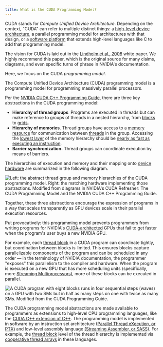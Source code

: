 ```yaml
---
title: What is the CUDA Programming Model?
---
```


CUDA stands for _Compute Unified Device Architecture_. Depending on the context,
"CUDA" can refer to multiple distinct things: a
[high-level device architecture](/device-hardware/cuda-device-architecture),
a parallel programming model for architectures with that design, or a
[software platform](/host-software/cuda-software-platform) that
extends high-level languages like C to add that programming model.

The vision for CUDA is laid out in the
[Lindholm et al., 2008](https://www.cs.cmu.edu/afs/cs/academic/class/15869-f11/www/readings/lindholm08_tesla.pdf)
white paper. We highly recommend this paper, which is the original source for
many claims, diagrams, and even specific turns of phrase in NVIDIA's
documentation.

Here, we focus on the CUDA _programming model_.

The Compute Unified Device Architecture (CUDA) programming model is a
programming model for programming massively parallel processors.

Per the
[NVIDIA CUDA C++ Programming Guide](https://docs.nvidia.com/cuda/cuda-c-programming-guide/#a-scalable-programming-model),
there are three key abstractions in the CUDA programming model:

- **Hierarchy of thread groups**. Programs are executed in threads but can make
  reference to groups of threads in a nested hierarchy, from
  [blocks](/device-software/thread-block) to
  [grids](/device-software/thread-block-grid).
- **Hierarchy of memories**. Thread groups have access to a
  [memory resource](/device-software/memory-hierarchy) for
  communication between [threads](/device-software/thread) in the
  group. Accessing the
  [lowest layer](/device-software/shared-memory) of the memory
  hierarchy should be
  [nearly as fast as executing an instruction](/device-hardware/l1-data-cache).
- **Barrier synchronization.** Thread groups can coordinate execution by means
  of barriers.

The hierarchies of execution and memory and their mapping onto
[device hardware](/device-hardware) are summarized in the following
diagram.

![Left: the abstract thread group and memory hierarchies of the CUDA programming model. Right: the matching hardware implementing those abstractions. Modified from diagrams in NVIDIA's [CUDA Refresher: The CUDA Programming Model](https://developer.nvidia.com/blog/cuda-refresher-cuda-programming-model/) and the NVIDIA [CUDA C++ Programming Guide](https://docs.nvidia.com/cuda/cuda-c-programming-guide/index.html#programming-model).](https://modal-cdn.com/gpu-glossary/terminal-cuda-programming-model.svg)

Together, these three abstractions encourage the expression of programs in a way
that scales transparently as GPU devices scale in their parallel execution
resources.

Put provocatively: this programming model prevents programmers from writing
programs for NVIDIA's
[CUDA-architected](/device-hardware/cuda-device-architecture) GPUs
that fail to get faster when the program's user buys a new NVIDIA GPU.

For example, each [thread block](/device-software/thread-block) in
a CUDA program can coordinate tightly, but coordination between blocks is
limited. This ensures blocks capture parallelizable components of the program
and can be scheduled in any order — in the terminology of NVIDIA documentation,
the programmer "exposes" this parallelism to the compiler and hardware. When the
program is executed on a new GPU that has more scheduling units (specifically,
more
[Streaming Multiprocessors](/device-hardware/streaming-multiprocessor)),
more of these blocks can be executed in parallel.

![A CUDA program with eight [blocks](/device-software/thread-block) runs in four sequential steps (waves) on a GPU with two [SMs](/device-hardware/streaming-multiprocessor) but in half as many steps on one with twice as many [SMs](/device-hardware/streaming-multiprocessor). Modified from the [CUDA Programming Guide](https://docs.nvidia.com/cuda/cuda-c-programming-guide/).](https://modal-cdn.com/gpu-glossary/terminal-wave-scheduling.svg)

The CUDA programming model abstractions are made available to programmers as
extensions to high-level CPU programming languages, like the
[CUDA C++ extension of C++](/host-software/cuda-c). The programming
model is implemented in software by an instruction set architecture
[(Parallel Thread eXecution, or PTX)](/device-software/parallel-thread-execution)
and low-level assembly language
[(Streaming Assembler, or SASS)](/device-software/streaming-assembler).
For example, the [thread block](/device-software/thread-block)
level of the thread hierarchy is implemented via
[cooperative thread arrays](/device-software/cooperative-thread-array)
in these languages.
